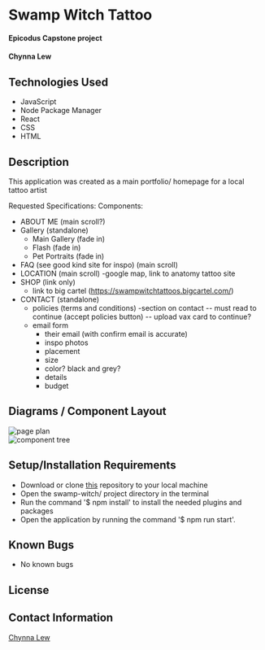 # Swamp Witch Tattoo

#### Epicodus Capstone project

#### Chynna Lew

## Technologies Used

* JavaScript
* Node Package Manager
* React
* CSS
* HTML

## Description
This application was created as a main portfolio/ homepage for a local tattoo artist

Requested Specifications:
Components:
- ABOUT ME (main scroll?)
- Gallery (standalone)
  - Main Gallery (fade in)
  - Flash (fade in)
  - Pet Portraits (fade in)
- FAQ (see good kind site for inspo) (main scroll)
- LOCATION (main scroll)
  -google map, link to anatomy tattoo site
- SHOP (link only)
  - link to big cartel (https://swampwitchtattoos.bigcartel.com/)
- CONTACT (standalone)
  - policies (terms and conditions) 
    -section on contact
    -- must read to continue (accept policies button)
    -- upload vax card to continue?
  - email form
    - their email (with confirm email is accurate)
    - inspo photos
    - placement
    - size
    - color? black and grey?
    - details
    - budget

## Diagrams / Component Layout
<img src='./assets/img/victoriaTattoo.png' alt='page plan'/>
<br/>
<img src= './assets/img/swampWitchComponents.jpg' alt='component tree'/>


## Setup/Installation Requirements

* Download or clone [this](https://github.com/chynnalew/capstone) repository to your local machine
* Open the swamp-witch/ project directory in the terminal
* Run the command '$ npm install' to install the needed plugins and packages
* Open the application by running the command '$ npm run start'.

## Known Bugs
* No known bugs

## License

## Contact Information
[Chynna Lew](chynnalew@yahoo.com)
